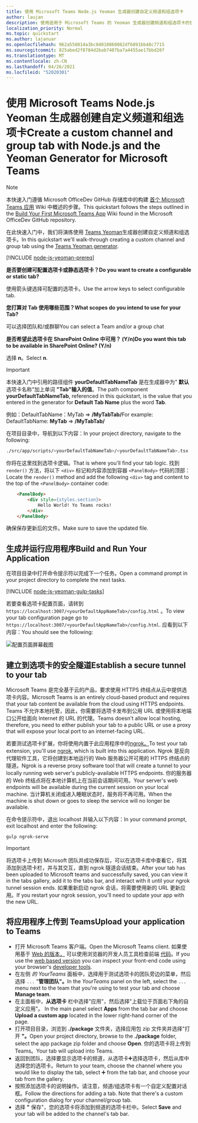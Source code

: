 ```yaml
---
title: 使用 Microsoft Teams Node.js Yeoman 生成器创建自定义频道和组选项卡
author: laujan
description: 使用适用于 Microsoft Teams 的 Yeoman 生成器创建频道和组选项卡的快速入门指南。
localization_priority: Normal
ms.topic: quickstart
ms.author: lajanuar
ms.openlocfilehash: 962a558014a3bc84010860082df6891bb48c7715
ms.sourcegitcommit: 825abed2f8784d2bab7407ba7a4455ae17bbd28f
ms.translationtype: MT
ms.contentlocale: zh-CN
ms.lasthandoff: 04/26/2021
ms.locfileid: "52020301"
---
```

# <a name="create-a-custom-channel-and-group-tab-with-nodejs-and-the-yeoman-generator-for-microsoft-teams"></a><span data-ttu-id="65161-103">使用 Microsoft Teams Node.js Yeoman 生成器创建自定义频道和组选项卡</span><span class="sxs-lookup"><span data-stu-id="65161-103">Create a custom channel and group tab with Node.js and the Yeoman Generator for Microsoft Teams</span></span>

>[!NOTE]
><span data-ttu-id="65161-104">本快速入门遵循 Microsoft OfficeDev GitHub 存储库中的构建 [首个 Microsoft Teams 应用](https://github.com/OfficeDev/generator-teams/wiki/Build-Your-First-Microsoft-Teams-App) Wiki 中概述的步骤。</span><span class="sxs-lookup"><span data-stu-id="65161-104">This quickstart follows the steps outlined in the [Build Your First Microsoft Teams App](https://github.com/OfficeDev/generator-teams/wiki/Build-Your-First-Microsoft-Teams-App) Wiki found in the Microsoft OfficeDev GitHub repository.</span></span>

<span data-ttu-id="65161-105">在此快速入门中，我们将演练使用 [Teams Yeoman](https://github.com/OfficeDev/generator-teams/)生成器创建自定义频道和组选项卡。</span><span class="sxs-lookup"><span data-stu-id="65161-105">In this quickstart we'll walk-through creating a custom channel and group tab using the [Teams Yeoman generator](https://github.com/OfficeDev/generator-teams/).</span></span>

[!INCLUDE [node-js-yeoman-prereq](~/includes/tabs/node-js-yeoman-prereq.md)]

<span data-ttu-id="65161-106">**是否要创建可配置选项卡或静态选项卡？**</span><span class="sxs-lookup"><span data-stu-id="65161-106">**Do you want to create a configurable or static tab?**</span></span>

<span data-ttu-id="65161-107">使用箭头键选择可配置的选项卡。</span><span class="sxs-lookup"><span data-stu-id="65161-107">Use the arrow keys to select configurable tab.</span></span>

<span data-ttu-id="65161-108">**您打算对 Tab 使用哪些范围？**</span><span class="sxs-lookup"><span data-stu-id="65161-108">**What scopes do you intend to use for your Tab?**</span></span>

<span data-ttu-id="65161-109">可以选择团队和/或群聊</span><span class="sxs-lookup"><span data-stu-id="65161-109">You can select a Team and/or a group chat</span></span>

<span data-ttu-id="65161-110">**是否希望此选项卡在 SharePoint Online 中可用？ (Y/n)**</span><span class="sxs-lookup"><span data-stu-id="65161-110">**Do you want this tab to be available in SharePoint Online? (Y/n)**</span></span> 

<span data-ttu-id="65161-111">选择 **n**。</span><span class="sxs-lookup"><span data-stu-id="65161-111">Select **n**.</span></span>

>[!IMPORTANT]
><span data-ttu-id="65161-112">本快速入门中引用的路径组件 **yourDefaultTabNameTab** 是在生成器中为" **默认** 选项卡名称"加上单词 **"Tab"输入的值**。</span><span class="sxs-lookup"><span data-stu-id="65161-112">The path component **yourDefaultTabNameTab**, referenced in this quickstart, is the value that you entered in the generator for **Default Tab Name** plus the word **Tab**.</span></span>
>
><span data-ttu-id="65161-113">例如：DefaultTabName：MyTab   =>  **/MyTabTab/**</span><span class="sxs-lookup"><span data-stu-id="65161-113">For example: DefaultTabName: **MyTab** => **/MyTabTab/**</span></span>

<span data-ttu-id="65161-114">在项目目录中，导航到以下内容：</span><span class="sxs-lookup"><span data-stu-id="65161-114">In your project directory, navigate to the following:</span></span>

```bash
./src/app/scripts/<yourDefaultTabNameTab>/<yourDefaultTabNameTab>.tsx
```

<span data-ttu-id="65161-115">你将在这里找到选项卡逻辑。</span><span class="sxs-lookup"><span data-stu-id="65161-115">That is where you'll find your tab logic.</span></span> <span data-ttu-id="65161-116">找到 `render()` 方法，将以下 `<div>` 标记和内容添加到容器 `<PanelBody>` 代码的顶部：</span><span class="sxs-lookup"><span data-stu-id="65161-116">Locate the `render()` method and add the following `<div>` tag and content to the top of the `<PanelBody>` container code:</span></span>

```html
    <PanelBody>
        <div style={styles.section}>
            Hello World! Yo Teams rocks!
        </div>
    </PanelBody>
```

<span data-ttu-id="65161-117">确保保存更新后的文件。</span><span class="sxs-lookup"><span data-stu-id="65161-117">Make sure to save the updated file.</span></span>

## <a name="build-and-run-your-application"></a><span data-ttu-id="65161-118">生成并运行应用程序</span><span class="sxs-lookup"><span data-stu-id="65161-118">Build and Run Your Application</span></span>

<span data-ttu-id="65161-119">在项目目录中打开命令提示符以完成下一个任务。</span><span class="sxs-lookup"><span data-stu-id="65161-119">Open a command prompt in your project directory to complete the next tasks.</span></span>

[!INCLUDE [node-js-yeoman-gulp-tasks](~/includes/tabs/node-js-yeoman-gulp-tasks.md)]

<span data-ttu-id="65161-120">若要查看选项卡配置页面，请转到 `https://localhost:3007/<yourDefaultAppNameTab>/config.html` 。</span><span class="sxs-lookup"><span data-stu-id="65161-120">To view your tab configuration page go to `https://localhost:3007/<yourDefaultAppNameTab>/config.html`.</span></span> <span data-ttu-id="65161-121">应看到以下内容：</span><span class="sxs-lookup"><span data-stu-id="65161-121">You should see the following:</span></span>

![配置页面屏幕截图](~/assets/images/tab-images/configurationPage.png)

## <a name="establish-a-secure-tunnel-to-your-tab"></a><span data-ttu-id="65161-123">建立到选项卡的安全隧道</span><span class="sxs-lookup"><span data-stu-id="65161-123">Establish a secure tunnel to your tab</span></span>

<span data-ttu-id="65161-124">Microsoft Teams 是完全基于云的产品，要求使用 HTTPS 终结点从云中提供选项卡内容。</span><span class="sxs-lookup"><span data-stu-id="65161-124">Microsoft Teams is an entirely cloud-based product and requires that your tab content be available from the cloud using HTTPS endpoints.</span></span> <span data-ttu-id="65161-125">Teams 不允许本地托管，因此，你需要将选项卡发布到公用 URL 或使用将本地端口公开给面向 Internet 的 URL 的代理。</span><span class="sxs-lookup"><span data-stu-id="65161-125">Teams doesn't allow local hosting, therefore, you need to either publish your tab to a public URL or use a proxy that will expose your local port to an internet-facing URL.</span></span>

<span data-ttu-id="65161-126">若要测试选项卡扩展，你将使用内置于此应用程序中的[ngrok。](https://ngrok.com/docs)</span><span class="sxs-lookup"><span data-stu-id="65161-126">To test your tab extension, you'll use [ngrok](https://ngrok.com/docs), which is built into this application.</span></span> <span data-ttu-id="65161-127">Ngrok 是反向代理软件工具，它将创建到本地运行的 Web 服务器公开可用的 HTTPS 终结点的隧道。</span><span class="sxs-lookup"><span data-stu-id="65161-127">Ngrok is a reverse proxy software tool that will create a tunnel to your locally running web server's publicly-available HTTPS endpoints.</span></span> <span data-ttu-id="65161-128">你的服务器的 Web 终结点将在本地计算机上在当前会话期间可用。</span><span class="sxs-lookup"><span data-stu-id="65161-128">Your server's web endpoints will be available during the current session on your local machine.</span></span> <span data-ttu-id="65161-129">当计算机关闭或进入睡眠状态时，服务将不再可用。</span><span class="sxs-lookup"><span data-stu-id="65161-129">When the machine is shut down or goes to sleep the service will no longer be available.</span></span>

<span data-ttu-id="65161-130">在命令提示符中，退出 localhost 并输入以下内容：</span><span class="sxs-lookup"><span data-stu-id="65161-130">In your command prompt, exit localhost and enter the following:</span></span>

```bash
gulp ngrok-serve
```

> [!IMPORTANT]
> <span data-ttu-id="65161-131">将选项卡上传到 Microsoft 团队并成功保存后，可以在选项卡库中查看它，将其添加到选项卡栏，并与其交互，直到 ngrok 隧道会话结束。</span><span class="sxs-lookup"><span data-stu-id="65161-131">After your tab has been uploaded to Microsoft teams and successfully saved, you can view it in the tabs gallery, add it to the tabs bar, and interact with it until your ngrok tunnel session ends.</span></span> <span data-ttu-id="65161-132">如果重新启动 ngrok 会话，将需要使用新的 URL 更新应用。</span><span class="sxs-lookup"><span data-stu-id="65161-132">If you restart your ngrok session, you'll need to update your app with the new URL.</span></span>

## <a name="upload-your-application-to-teams"></a><span data-ttu-id="65161-133">将应用程序上传到 Teams</span><span class="sxs-lookup"><span data-stu-id="65161-133">Upload your application to Teams</span></span>

- <span data-ttu-id="65161-134">打开 Microsoft Teams 客户端。</span><span class="sxs-lookup"><span data-stu-id="65161-134">Open the Microsoft Teams client.</span></span> <span data-ttu-id="65161-135">如果使用基于 [Web 的版本，](https://teams.microsoft.com) 可以使用浏览器的开发人员工具检查前端 [代码](~/tabs/how-to/developer-tools.md)。</span><span class="sxs-lookup"><span data-stu-id="65161-135">If you use the [web based version](https://teams.microsoft.com) you can inspect your front-end code using your browser's [developer tools](~/tabs/how-to/developer-tools.md).</span></span>
- <span data-ttu-id="65161-136">在左侧 *的 YourTeams* 面板中，选择用于测试选项卡的团队旁边的菜单，然后选择 `...` "**管理团队"。**</span><span class="sxs-lookup"><span data-stu-id="65161-136">In the *YourTeams* panel on the left, select the `...` menu next to the team that you're using to test your tab and choose **Manage team**.</span></span>
- <span data-ttu-id="65161-137">在主面板中，**从选项卡** 栏中选择"应用"，然后选择"上载位于页面右下角的自定义应用"。 </span><span class="sxs-lookup"><span data-stu-id="65161-137">In the main panel select **Apps** from the tab bar and choose **Upload a custom app** located in the lower right-hand corner of the page.</span></span>
- <span data-ttu-id="65161-138">打开项目目录，浏览到 **./package** 文件夹，选择应用包 zip 文件夹并选择"打开 **"。**</span><span class="sxs-lookup"><span data-stu-id="65161-138">Open your project directory, browse to the **./package** folder, select the app package zip folder and choose **Open**.</span></span> <span data-ttu-id="65161-139">你的选项卡将上传到 Teams。</span><span class="sxs-lookup"><span data-stu-id="65161-139">Your tab will upload into Teams.</span></span>
- <span data-ttu-id="65161-140">返回到团队，选择要显示选项卡的频道，从选项卡➕选择选项卡，然后从库中选择您的选项卡。</span><span class="sxs-lookup"><span data-stu-id="65161-140">Return to your team, choose the channel where you would like to display the tab, select ➕ from the tab bar, and choose your tab from the gallery.</span></span>
- <span data-ttu-id="65161-141">按照添加选项卡的说明操作。请注意，频道/组选项卡有一个自定义配置对话框。</span><span class="sxs-lookup"><span data-stu-id="65161-141">Follow the directions for adding a tab. Note that there's a custom configuration dialog for your channel/group tab.</span></span>
- <span data-ttu-id="65161-142">选择 **"** 保存"，您的选项卡将添加到频道的选项卡栏中。</span><span class="sxs-lookup"><span data-stu-id="65161-142">Select **Save** and your tab will be added to the channel's tab bar.</span></span>

